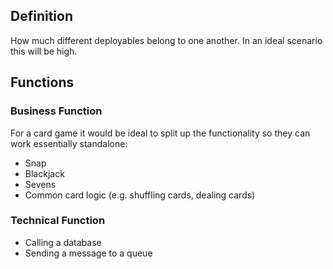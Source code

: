 ## Definition
How much different deployables belong to one another.
In an ideal scenario this will be high.
## Functions
### Business Function
For a card game it would be ideal to split up the functionality so they can work essentially standalone:
- Snap
- Blackjack
- Sevens
- Common card logic (e.g. shuffling cards, dealing cards)
### Technical Function
- Calling a database
- Sending a message to a queue
